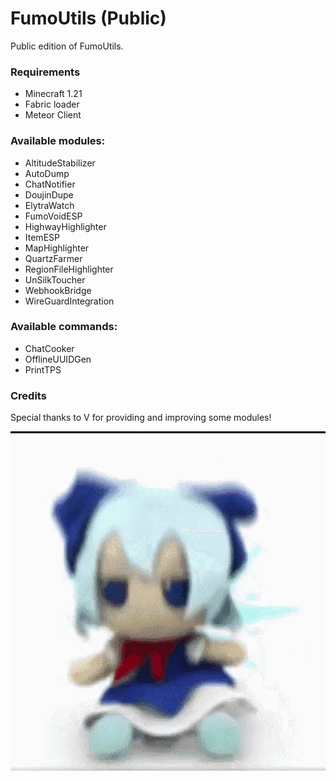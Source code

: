 # FumoUtils (Public)
Public edition of FumoUtils.

### Requirements
- Minecraft 1.21
- Fabric loader
- Meteor Client

### Available modules:
- AltitudeStabilizer
- AutoDump
- ChatNotifier
- DoujinDupe
- ElytraWatch
- FumoVoidESP
- HighwayHighlighter
- ItemESP
- MapHighlighter
- QuartzFarmer
- RegionFileHighlighter
- UnSilkToucher
- WebhookBridge
- WireGuardIntegration

### Available commands:
- ChatCooker
- OfflineUUIDGen
- PrintTPS

### Credits
Special thanks to V for providing and improving some modules!  


![fumo](fumo.gif)
